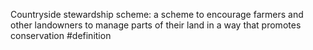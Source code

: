 Countryside stewardship scheme: a scheme to encourage farmers and other landowners to manage parts of their land in a way that promotes conservation
#definition